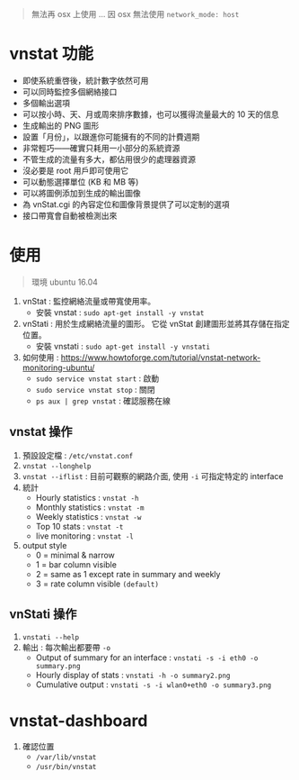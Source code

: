> 無法再 osx 上使用 ... 因 osx 無法使用 `network_mode: host`

# vnstat 功能
- 即使系統重啓後，統計數字依然可用
- 可以同時監控多個網絡接口
- 多個輸出選項
- 可以按小時、天、月或周來排序數據，也可以獲得流量最大的 10 天的信息
- 生成輸出的 PNG 圖形
- 設置「月份」，以跟進你可能擁有的不同的計費週期
- 非常輕巧――確實只耗用一小部分的系統資源
- 不管生成的流量有多大，都佔用很少的處理器資源
- 沒必要是 root 用戶即可使用它
- 可以動態選擇單位 (KB 和 MB 等)
- 可以將圖例添加到生成的輸出圖像
- 為 vnStat.cgi 的內容定位和圖像背景提供了可以定制的選項
- 接口帶寬會自動被檢測出來

# 使用
> 環境 ubuntu 16.04

1. vnStat    : 監控網絡流量或帶寬使用率。
    - 安裝 vnstat  : `sudo apt-get install -y vnstat`
2. vnStati   : 用於生成網絡流量的圖形。 它從 vnStat 創建圖形並將其存儲在指定位置。
    - 安裝 vnstati : `sudo apt-get install -y vnstati`
3. 如何使用 : https://www.howtoforge.com/tutorial/vnstat-network-monitoring-ubuntu/
    - `sudo service vnstat start` : 啟動
    - `sudo service vnstat stop` : 關閉
    - `ps aux | grep vnstat` : 確認服務在線

## vnstat 操作

1. 預設設定檔 : `/etc/vnstat.conf`
2. `vnstat --longhelp`
3. `vnstat --iflist` : 目前可觀察的網路介面, 使用 `-i` 可指定特定的 interface
4. 統計
    - Hourly statistics     : `vnstat -h`
    - Monthly statistics    : `vnstat -m` 
    - Weekly statistics     : `vnstat -w`
    - Top 10 stats          : `vnstat -t`
    - live monitoring       : `vnstat -l`
5. output style
    - 0 = minimal & narrow
    - 1 = bar column visible
    - 2 = same as 1 except rate in summary and weekly
    - 3 = rate column visible `(default)`

## vnStati 操作

1. `vnstati --help`
2. 輸出 : 每次輸出都要帶 `-o`
    - Output of summary for an interface    : `vnstati -s -i eth0 -o summary.png`
    - Hourly display of stats               : `vnstati -h -o summary2.png`
    - Cumulative output                     : `vnstati -s -i wlan0+eth0 -o summary3.png`


# vnstat-dashboard

1. 確認位置
    - `/var/lib/vnstat`
    - `/usr/bin/vnstat`
